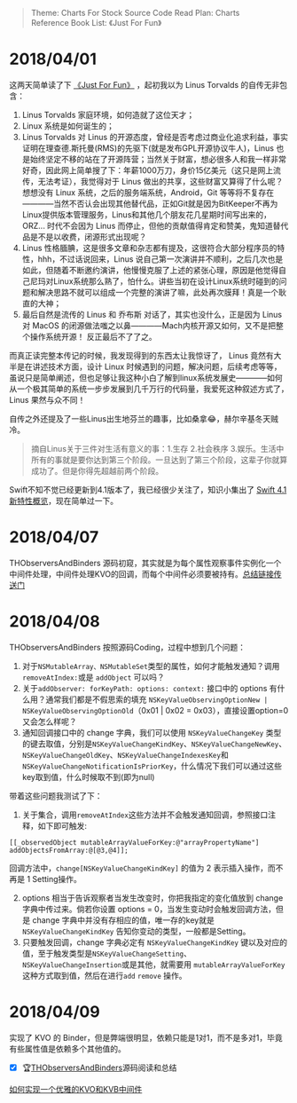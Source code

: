 > Theme: Charts For Stock 
> Source Code Read Plan: Charts      
> Reference Book List: 《Just For Fun》

# 2018/04/01
这两天简单读了下 [《Just For Fun》](https://book.douban.com/subject/1451172/) ，起初我以为 Linus Torvalds 的自传无非包含：
1. Linus Torvalds 家庭环境，如何造就了这位天才；
2. Linux 系统是如何诞生的；
3. Linus Torvalds 对 Linus 的开源态度，曾经是否考虑过商业化追求利益，事实证明在理查德.斯托曼(RMS)的先驱下(就是发布GPL开源协议牛人)，Linus 也是始终坚定不移的站在了开源阵营；当然关于财富，想必很多人和我一样非常好奇，因此网上简单搜了下：年薪1000万刀，身价15亿美元（这只是网上流传，无法考证），我觉得对于 Linus 做出的共享，这些财富又算得了什么呢？想想没有 Linux 系统，之后的服务端系统，Android，Git 等等将不复存在————当然不否认会出现其他替代品，正如Git就是因为BitKeeper不再为Linux提供版本管理服务，Linus和其他几个朋友花几星期时间写出来的，ORZ... 时代不会因为 Linus 而停止，但他的贡献值得肯定和赞美，鬼知道替代品是不是以收费，闭源形式出现呢？
4. Linus 性格腼腆，这是很多文章和杂志都有提及，这很符合大部分程序员的特性，hhh，不过话说回来，Linus 说自己第一次演讲并不顺利，之后几次也是如此，但随着不断邀约演讲，他慢慢克服了上述的紧张心理，原因是他觉得自己尼玛对Linux系统那么熟了，怕什么。讲些当初在设计Linux系统时碰到的问题和解决思路不就可以组成一个完整的演讲了嘛，此处再次膜拜！真是一个耿直的大神；
5. 最后自然是流传的 Linus 和 乔布斯 对话了，其实也没什么，正是因为 Linus 对 MacOS 的闭源做法嗤之以鼻————Mach内核开源又如何，又不是把整个操作系统开源！ 反正最后不了了之。

而真正读完整本传记的时候，我发现得到的东西太让我惊讶了， Linus 竟然有大半是在讲述技术方面，设计 Linux 时候遇到的问题，解决问题，后续考虑等等，虽说只是简单阐述，但也足够让我这种小白了解到linux系统发展史————如何从一个极其简单的系统一步步发展到几千万行的代码量，我爱死这种叙述方式了，Linus 果然与众不同！

自传之外还提及了一些Linus出生地芬兰的趣事，比如桑拿😂，赫尔辛基冬天贼冷。

> 摘自Linus关于三件对生活有意义的事：1.生存 2.社会秩序 3.娱乐。生活中所有的事就是要你达到第三个阶段。一旦达到了第三个阶段，这辈子你就算成功了。但是你得先超越前两个阶段。

Swift不知不觉已经更新到4.1版本了，我已经很少关注了，知识小集出了 [Swift 4.1 新特性概览](https://mp.weixin.qq.com/s/2PNE2yPIiyn4y-cqHZgWiQ)，现在简单过一下。

# 2018/04/07
THObserversAndBinders 源码初窥，其实就是为每个属性观察事件实例化一个中间件处理，中间件处理KVO的回调，而每个中间件必须要被持有。[总结链接传送门](https://github.com/colourful987/2018-Read-Record/blob/master/Content/iOS/THObserversAndBinders/如何实现一个优雅的KVO和KVB中间件.md)

# 2018/04/08
THObserversAndBinders 按照源码Coding，过程中想到几个问题：
1. 对于`NSMutableArray、NSMutableSet`类型的属性，如何才能触发通知？调用`removeAtIndex:`或是 `addObject` 可以吗？
2. 关于`addObserver: forKeyPath: options: context:` 接口中的 options 有什么用？通常我们都是不假思索的填充 `NSKeyValueObservingOptionNew | NSKeyValueObservingOptionOld`（0x01 | 0x02 = 0x03），直接设置option=0又会怎么样呢？
3. 通知回调接口中的 change 字典，我们可以使用 `NSKeyValueChangeKey` 类型的键去取值，分别是`NSKeyValueChangeKindKey`、`NSKeyValueChangeNewKey`、`NSKeyValueChangeOldKey`、`NSKeyValueChangeIndexesKey`和`NSKeyValueChangeNotificationIsPriorKey`，什么情况下我们可以通过这些key取到值，什么时候取不到(即为null)

带着这些问题我测试了下：
1. 关于集合，调用`removeAtIndex`这些方法并不会触发通知回调，参照接口注释，如下即可触发:

```
[[_observedObject mutableArrayValueForKey:@"arrayPropertyName"] addObjectsFromArray:@[@3,@4]];
```
回调方法中，`change[NSKeyValueChangeKindKey]` 的值为 2 表示插入操作，而不再是 1 Setting操作。

2. options 相当于告诉观察者当发生改变时，你把我指定的变化值放到 change 字典中传过来。倘若你设置 options = 0，当发生变动时会触发回调方法，但是 change 字典中并没有存相应的值，唯一存的key就是 `NSKeyValueChangeKindKey` 告知你变动的类型，一般都是Setting。
3. 只要触发回调，change 字典必定有 `NSKeyValueChangeKindKey` 键以及对应的值，至于触发类型是`NSKeyValueChangeSetting`、`NSKeyValueChangeInsertion`或是其他，就需要用 `mutableArrayValueForKey` 这种方式取到值，然后在进行`add` `remove` 操作。

# 2018/04/09
实现了 KVO 的 Binder，但是弊端很明显，依赖只能是1对1，而不是多对1，毕竟有些属性值是依赖多个其他值的。

* [x] 🏆[THObserversAndBinders](https://github.com/th-in-gs/THObserversAndBinders)源码阅读和总结

[如何实现一个优雅的KVO和KVB中间件](https://github.com/colourful987/2018-Read-Record/blob/master/Content/iOS/THObserversAndBinders/如何实现一个优雅的KVO和KVB中间件.md)
